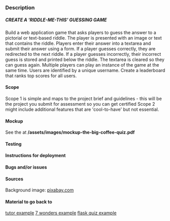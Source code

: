 ### Description
##### CREATE A 'RIDDLE-ME-THIS' GUESSING GAME
Build a web application game that asks players to guess the answer to a pictorial or text-based riddle.
The player is presented with an image or text that contains the riddle. Players enter their answer into a textarea and submit their answer using a form.
If a player guesses correctly, they are redirected to the next riddle.
If a player guesses incorrectly, their incorrect guess is stored and printed below the riddle. The textarea is cleared so they can guess again.
Multiple players can play an instance of the game at the same time. Users are identified by a unique username.
Create a leaderboard that ranks top scores for all users.

#### Scope
Scope 1 is simple and maps to the project brief and guidelines - this will be the project you submit for assessment so you can get certified
Scope 2 might include additional features that are 'cool-to-have' but not essential. 

#### Mockup
See the at **/assets/images/mockup-the-big-coffee-quiz.pdf**

#### Testing


#### Instructions for deployment


#### Bugs and/or issues


#### Sources
Background image: [pixabay.com](https://pixabay.com/en/coffee-coffee-beans-drink-caffeine-1324126/)

#### Material to go back to
[tutor example](https://github.com/ckz8780/ci-pp-milestone-riddlemethis)
[7 wonders example](http://radiusofcircle.blogspot.com/2016/03/making-quiz-website-with-python.html)
[flask quiz example](https://github.com/vgel/simple-quiz)